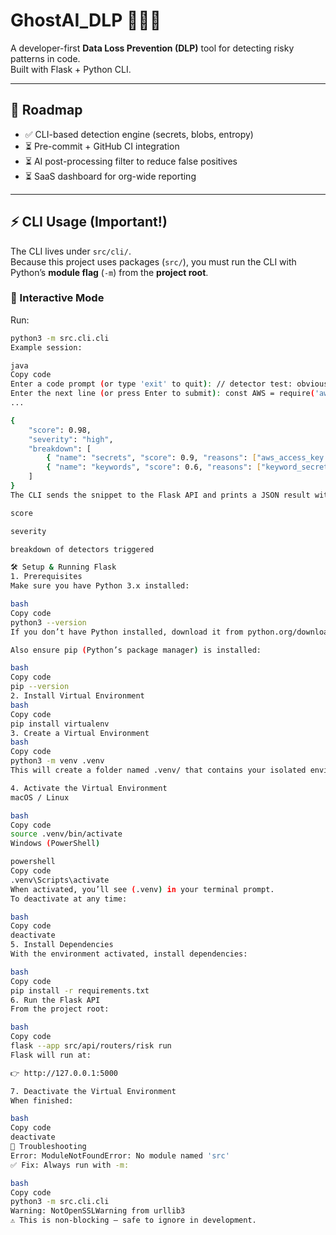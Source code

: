 # GhostAI_DLP 🕵️‍♂️🔐

A developer-first **Data Loss Prevention (DLP)** tool for detecting risky patterns in code.  
Built with Flask + Python CLI.

---

## 📌 Roadmap
- ✅ CLI-based detection engine (secrets, blobs, entropy)
- ⏳ Pre-commit + GitHub CI integration
- ⏳ AI post-processing filter to reduce false positives
- ⏳ SaaS dashboard for org-wide reporting

---

## ⚡ CLI Usage (Important!)

The CLI lives under `src/cli/`.  
Because this project uses packages (`src/`), you must run the CLI with Python’s **module flag** (`-m`) from the **project root**.

### 🔹 Interactive Mode
Run:

```bash
python3 -m src.cli.cli
Example session:

java
Copy code
Enter a code prompt (or type 'exit' to quit): // detector test: obvious AWS creds (FAKE ONLY)
Enter the next line (or press Enter to submit): const AWS = require('aws-sdk');
...

{
    "score": 0.98,
    "severity": "high",
    "breakdown": [
        { "name": "secrets", "score": 0.9, "reasons": ["aws_access_key detected"] },
        { "name": "keywords", "score": 0.6, "reasons": ["keyword_secret detected"] }
    ]
}
The CLI sends the snippet to the Flask API and prints a JSON result with:

score

severity

breakdown of detectors triggered

🛠️ Setup & Running Flask
1. Prerequisites
Make sure you have Python 3.x installed:

bash
Copy code
python3 --version
If you don’t have Python installed, download it from python.org/downloads.

Also ensure pip (Python’s package manager) is installed:

bash
Copy code
pip --version
2. Install Virtual Environment
bash
Copy code
pip install virtualenv
3. Create a Virtual Environment
bash
Copy code
python3 -m venv .venv
This will create a folder named .venv/ that contains your isolated environment.

4. Activate the Virtual Environment
macOS / Linux

bash
Copy code
source .venv/bin/activate
Windows (PowerShell)

powershell
Copy code
.venv\Scripts\activate
When activated, you’ll see (.venv) in your terminal prompt.
To deactivate at any time:

bash
Copy code
deactivate
5. Install Dependencies
With the environment activated, install dependencies:

bash
Copy code
pip install -r requirements.txt
6. Run the Flask API
From the project root:

bash
Copy code
flask --app src/api/routers/risk run
Flask will run at:

👉 http://127.0.0.1:5000

7. Deactivate the Virtual Environment
When finished:

bash
Copy code
deactivate
🐛 Troubleshooting
Error: ModuleNotFoundError: No module named 'src'
✅ Fix: Always run with -m:

bash
Copy code
python3 -m src.cli.cli
Warning: NotOpenSSLWarning from urllib3
⚠️ This is non-blocking — safe to ignore in development.

